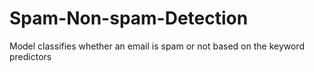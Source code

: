 # Spam-Non-spam-Detection
Model classifies whether an email is spam or not based on the keyword predictors
